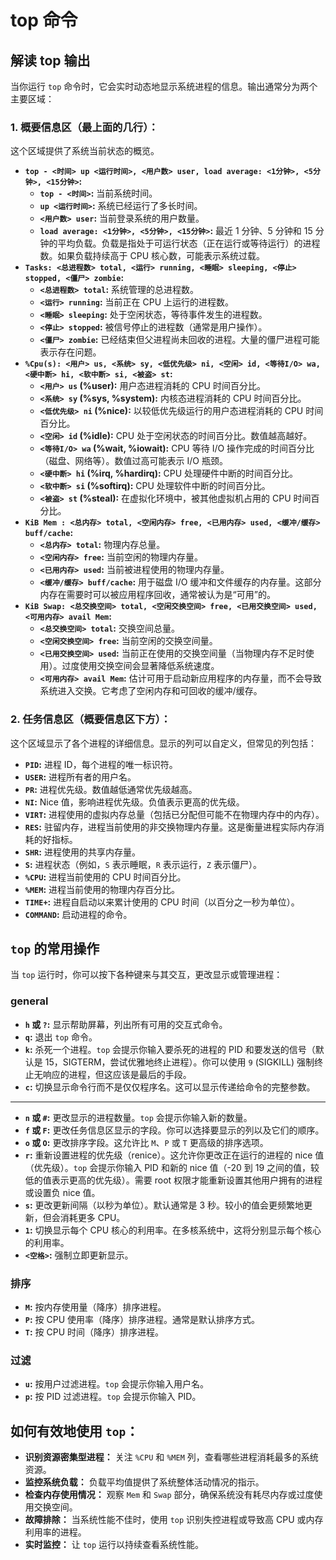 # top 命令

## 解读 top 输出

当你运行 `top` 命令时，它会实时动态地显示系统进程的信息。输出通常分为两个主要区域：

### **1. 概要信息区（最上面的几行）：** 

这个区域提供了系统当前状态的概览。

- **`top - <时间> up <运行时间>, <用户数> user, load average: <1分钟>, <5分钟>, <15分钟>`:**
  - **`top - <时间>`:** 当前系统时间。
  - **`up <运行时间>`:** 系统已经运行了多长时间。
  - **`<用户数> user`:** 当前登录系统的用户数量。
  - **`load average: <1分钟>, <5分钟>, <15分钟>`:** 最近 1 分钟、5 分钟和 15 分钟的平均负载。负载是指处于可运行状态（正在运行或等待运行）的进程数。如果负载持续高于 CPU 核心数，可能表示系统过载。
- **`Tasks: <总进程数> total, <运行> running, <睡眠> sleeping, <停止> stopped, <僵尸> zombie`:**
  - **`<总进程数> total`:** 系统管理的总进程数。
  - **`<运行> running`:** 当前正在 CPU 上运行的进程数。
  - **`<睡眠> sleeping`:** 处于空闲状态，等待事件发生的进程数。
  - **`<停止> stopped`:** 被信号停止的进程数（通常是用户操作）。
  - **`<僵尸> zombie`:** 已经结束但父进程尚未回收的进程。大量的僵尸进程可能表示存在问题。
- **`%Cpu(s): <用户> us, <系统> sy, <低优先级> ni, <空闲> id, <等待I/O> wa, <硬中断> hi, <软中断> si, <被盗> st`:**
  - **`<用户> us` (%user):** 用户态进程消耗的 CPU 时间百分比。
  - **`<系统> sy` (%sys, %system):** 内核态进程消耗的 CPU 时间百分比。
  - **`<低优先级> ni` (%nice):** 以较低优先级运行的用户态进程消耗的 CPU 时间百分比。
  - **`<空闲> id` (%idle):** CPU 处于空闲状态的时间百分比。数值越高越好。
  - **`<等待I/O> wa` (%wait, %iowait):** CPU 等待 I/O 操作完成的时间百分比（磁盘、网络等）。数值过高可能表示 I/O 瓶颈。
  - **`<硬中断> hi` (%irq, %hardirq):** CPU 处理硬件中断的时间百分比。
  - **`<软中断> si` (%softirq):** CPU 处理软件中断的时间百分比。
  - **`<被盗> st` (%steal):** 在虚拟化环境中，被其他虚拟机占用的 CPU 时间百分比。
- **`KiB Mem : <总内存> total, <空闲内存> free, <已用内存> used, <缓冲/缓存> buff/cache`:**
  - **`<总内存> total`:** 物理内存总量。
  - **`<空闲内存> free`:** 当前空闲的物理内存量。
  - **`<已用内存> used`:** 当前被进程使用的物理内存量。
  - **`<缓冲/缓存> buff/cache`:** 用于磁盘 I/O 缓冲和文件缓存的内存量。这部分内存在需要时可以被应用程序回收，通常被认为是“可用”的。
- **`KiB Swap: <总交换空间> total, <空闲交换空间> free, <已用交换空间> used, <可用内存> avail Mem`:**
  - **`<总交换空间> total`:** 交换空间总量。
  - **`<空闲交换空间> free`:** 当前空闲的交换空间量。
  - **`<已用交换空间> used`:** 当前正在使用的交换空间量（当物理内存不足时使用）。过度使用交换空间会显著降低系统速度。
  - **`<可用内存> avail Mem`:** 估计可用于启动新应用程序的内存量，而不会导致系统进入交换。它考虑了空闲内存和可回收的缓冲/缓存。

### **2. 任务信息区（概要信息区下方）：** 

这个区域显示了各个进程的详细信息。显示的列可以自定义，但常见的列包括：

- **`PID`:** 进程 ID，每个进程的唯一标识符。
- **`USER`:** 进程所有者的用户名。
- **`PR`:** 进程优先级。数值越低通常优先级越高。
- **`NI`:** Nice 值，影响进程优先级。负值表示更高的优先级。
- **`VIRT`:** 进程使用的虚拟内存总量（包括已分配但可能不在物理内存中的内存）。
- **`RES`:** 驻留内存，进程当前使用的非交换物理内存量。这是衡量进程实际内存消耗的好指标。
- **`SHR`:** 进程使用的共享内存量。
- **`S`:** 进程状态（例如，`S` 表示睡眠，`R` 表示运行，`Z` 表示僵尸）。
- **`%CPU`:** 进程当前使用的 CPU 时间百分比。
- **`%MEM`:** 进程当前使用的物理内存百分比。
- **`TIME+`:** 进程自启动以来累计使用的 CPU 时间（以百分之一秒为单位）。
- **`COMMAND`:** 启动进程的命令。

## **`top` 的常用操作**

当 `top` 运行时，你可以按下各种键来与其交互，更改显示或管理进程：

### general

- **`h` 或 `?`:** 显示帮助屏幕，列出所有可用的交互式命令。
- **`q`:** 退出 `top` 命令。
- **`k`:** 杀死一个进程。`top` 会提示你输入要杀死的进程的 PID 和要发送的信号（默认是 15，SIGTERM，尝试优雅地终止进程）。你可以使用 `9` (SIGKILL) 强制终止无响应的进程，但这应该是最后的手段。
- **`c`:** 切换显示命令行而不是仅仅程序名。这可以显示传递给命令的完整参数。

---

- **`n` 或 `#`:** 更改显示的进程数量。`top` 会提示你输入新的数量。
- **`f` 或 `F`:** 更改任务信息区显示的字段。你可以选择要显示的列以及它们的顺序。
- **`o` 或 `O`:** 更改排序字段。这允许比 `M`、`P` 或 `T` 更高级的排序选项。
- **`r`:** 重新设置进程的优先级（renice）。这允许你更改正在运行的进程的 nice 值（优先级）。`top` 会提示你输入 PID 和新的 nice 值（-20 到 19 之间的值，较低的值表示更高的优先级）。需要 root 权限才能重新设置其他用户拥有的进程或设置负 nice 值。
- **`s`:** 更改更新间隔（以秒为单位）。默认通常是 3 秒。较小的值会更频繁地更新，但会消耗更多 CPU。
- **`1`:** 切换显示每个 CPU 核心的利用率。在多核系统中，这将分别显示每个核心的利用率。
- **`<空格>`:** 强制立即更新显示。

### 排序

- **`M`:** 按内存使用量（降序）排序进程。
- **`P`:** 按 CPU 使用率（降序）排序进程。通常是默认排序方式。
- **`T`:** 按 CPU 时间（降序）排序进程。

### 过滤

- **`u`:** 按用户过滤进程。`top` 会提示你输入用户名。
- **`p`:** 按 PID 过滤进程。`top` 会提示你输入 PID。

## **如何有效地使用 `top`：**

- **识别资源密集型进程：** 关注 `%CPU` 和 `%MEM` 列，查看哪些进程消耗最多的系统资源。
- **监控系统负载：** 负载平均值提供了系统整体活动情况的指示。
- **检查内存使用情况：** 观察 `Mem` 和 `Swap` 部分，确保系统没有耗尽内存或过度使用交换空间。
- **故障排除：** 当系统性能不佳时，使用 `top` 识别失控进程或导致高 CPU 或内存利用率的进程。
- **实时监控：** 让 `top` 运行以持续查看系统性能。

